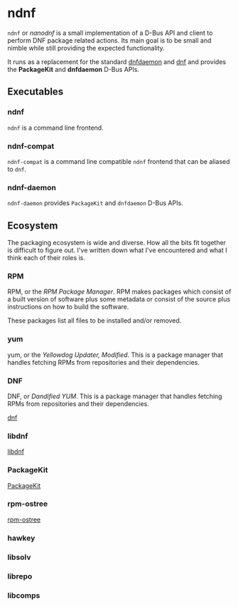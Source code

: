 # ndnf

``ndnf`` or *nanodnf* is a small implementation of a D-Bus API and client to
perform DNF package related actions. Its main goal is to be small and nimble
while still providing the expected functionality.

It runs as a replacement for the standard [dnfdaemon](https://github.com/manatools/dnfdaemon) 
and [dnf](https://github.com/rpm-software-management/dnf) and provides the
**PackageKit** and **dnfdaemon** D-Bus APIs.

## Executables

### ndnf

`ndnf` is a command line frontend.

### ndnf-compat

`ndnf-compat` is a command line compatible `ndnf` frontend that can be aliased
to `dnf`.

### ndnf-daemon

`ndnf-daemon` provides `PackageKit` and `dnfdaemon` D-Bus APIs.

## Ecosystem

The packaging ecosystem is wide and diverse. How all the bits fit together
is difficult to figure out. I've written down what I've encountered and what I
think each of their roles is.

### RPM

RPM, or the *RPM Package Manager*. RPM makes packages which consist of a built
version of software plus some metadata or consist of the source plus
instructions on how to build the software.

These packages list all files to be installed and/or removed.

### yum

yum, or the *Yellowdog Updater, Modified*. This is a package manager that
handles fetching RPMs from repositories and their dependencies.

### DNF

DNF, or *Dandified YUM*. This is a package manager that handles fetching RPMs
from repositories and their dependencies.

[dnf](https://github.com/rpm-software-management/dnf)

### libdnf

[libdnf](https://github.com/rpm-software-management/libdnf)

### PackageKit

[PackageKit](https://github.com/PackageKit/PackageKit)

### rpm-ostree

[rpm-ostree](https://github.com/coreos/rpm-ostree)

### hawkey

### libsolv

### librepo

### libcomps
